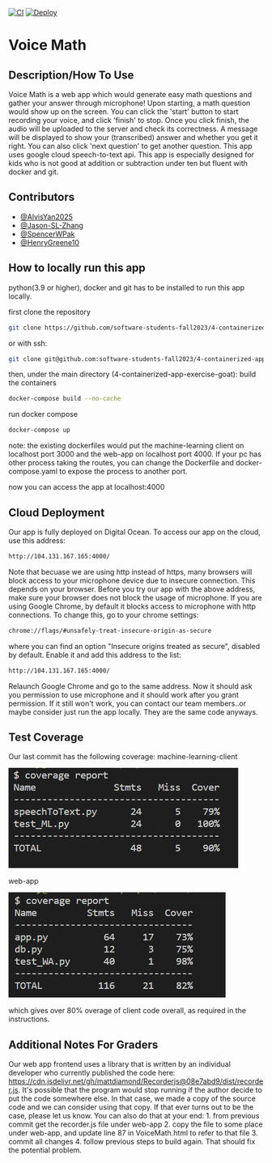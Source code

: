 [![CI](https://github.com/software-students-fall2023/4-containerized-app-exercise-goat/actions/workflows/CI.yml/badge.svg?branch=main)](https://github.com/software-students-fall2023/4-containerized-app-exercise-goat/actions/workflows/CI.yml)
[![Deploy](https://github.com/software-students-fall2023/4-containerized-app-exercise-goat/actions/workflows/CD.yml/badge.svg)](https://github.com/software-students-fall2023/4-containerized-app-exercise-goat/actions/workflows/CD.yml)
# Voice Math

## Description/How To Use

Voice Math is a web app which would generate easy math questions and gather your answer through microphone! 
Upon starting, a math question would show up on the screen. You can click the 'start' button to start recording your voice, and click 'finish' to stop. Once you click finish, the audio will be uploaded to the server and check its correctness. A message will be displayed to show your (transcribed) answer and whether you get it right. You can also click 'next question' to get another question. 
This app uses google cloud speech-to-text api. 
This app is especially designed for kids who is not good at addition or subtraction under ten but fluent with docker and git. 

## Contributors

- [@AlvisYan2025](https://github.com/AlvisYan2025)
- [@Jason-SL-Zhang](https://github.com/Jason-SL-Zhang)
- [@SpencerWPak](https://github.com/SpencerWPak)
- [@HenryGreene10](https://github.com/HenryGreene10)

## How to locally run this app

python(3.9 or higher), docker and git has to be installed to run this app locally. 

first clone the repository 
```bash
git clone https://github.com/software-students-fall2023/4-containerized-app-exercise-goat.git
```
or with ssh:
```bash
git clone git@github.com:software-students-fall2023/4-containerized-app-exercise-goat.git
```
then, under the main directory (4-containerized-app-exercise-goat):
build the containers
```bash
docker-compose build --no-cache
```
run docker compose
```bash
docker-compose up
```
note: the existing dockerfiles would put the machine-learning client on localhost port 3000 and the web-app on localhost port 4000. If your pc has other process taking the routes, you can change the Dockerfile and docker-compose.yaml to expose the process to another port. 

now you can access the app at localhost:4000

## Cloud Deployment 
Our app is fully deployed on Digital Ocean. To access our app on the cloud, use this address: 
```bash
http://104.131.167.165:4000/
```
Note that becuase we are using http instead of https, many browsers will block access to your microphone device due to insecure connection. This depends on your browser. Before you try our app with the above address, make sure your browser does not block the usage of microphone. 
If you are using Google Chrome, by default it blocks access to microphone with http connections. To change this, go to your chrome settings: 
```bash
chrome://flags/#unsafely-treat-insecure-origin-as-secure
```
where you can find an option "Insecure origins treated as secure", disabled by default. Enable it and add this address to the list: 
```bash
http://104.131.167.165:4000/
```
Relaunch Google Chrome and go to the same address. Now it should ask you permission to use microphone and it should work after you grant permission. 
If it still won't work, you can contact our team members..or maybe consider just run the app locally. They are the same code anyways. 
## Test Coverage
Our last commit has the following coverage: 
machine-learning-client


![Local Image](coverage1.png)


web-app


![Local Image](coverage2.png)


which gives over 80% overage of client code overall, as required in the instructions.
## Additional Notes For Graders
Our web app frontend uses a library that is written by an individual developer who currently published the code here:  https://cdn.jsdelivr.net/gh/mattdiamond/Recorderjs@08e7abd9/dist/recorder.js. It's possible that the program would stop running if the author decide to put the code somewhere else. In that case, we made a copy of the source code and we can consider using that copy. If that ever turns out to be the case, please let us know. You can also do that at your end: 1. from previous commit get the recorder.js file under web-app 2. copy the file to some place under web-app, and update line 87 in VoiceMath.html to refer to that file 3. commit all changes 4. follow previous steps to build again. That should fix the potential problem. 
